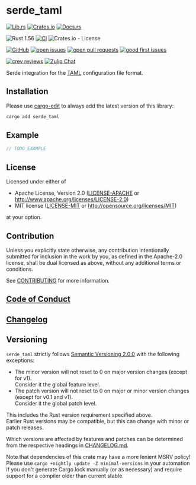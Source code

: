 # serde_taml

[![Lib.rs](https://img.shields.io/badge/Lib.rs-*-84f)](https://lib.rs/crates/serde_taml)
[![Crates.io](https://img.shields.io/crates/v/serde_taml)](https://crates.io/crates/serde_taml)
[![Docs.rs](https://docs.rs/serde_taml/badge.svg)](https://docs.rs/serde_taml)

![Rust 1.56](https://img.shields.io/static/v1?logo=Rust&label=&message=1.56&color=grey)
[![CI](https://github.com/Tamschi/serde_taml/workflows/CI/badge.svg?branch=develop)](https://github.com/Tamschi/serde_taml/actions?query=workflow%3ACI+branch%3Adevelop)
![Crates.io - License](https://img.shields.io/crates/l/serde_taml/0.0.3)

[![GitHub](https://img.shields.io/static/v1?logo=GitHub&label=&message=%20&color=grey)](https://github.com/Tamschi/serde_taml)
[![open issues](https://img.shields.io/github/issues-raw/Tamschi/serde_taml)](https://github.com/Tamschi/serde_taml/issues)
[![open pull requests](https://img.shields.io/github/issues-pr-raw/Tamschi/serde_taml)](https://github.com/Tamschi/serde_taml/pulls)
[![good first issues](https://img.shields.io/github/issues-raw/Tamschi/serde_taml/good%20first%20issue?label=good+first+issues)](https://github.com/Tamschi/serde_taml/contribute)

[![crev reviews](https://web.crev.dev/rust-reviews/badge/crev_count/serde_taml.svg)](https://web.crev.dev/rust-reviews/crate/serde_taml/)
[![Zulip Chat](https://img.shields.io/endpoint?label=chat&url=https%3A%2F%2Fiteration-square-automation.schichler.dev%2F.netlify%2Ffunctions%2Fstream_subscribers_shield%3Fstream%3Dproject%252Fserde_taml)](https://iteration-square.schichler.dev/#narrow/stream/project.2Fserde_taml)

Serde integration for the [TAML](https://github.com/Tamschi/taml#readme)
configuration file format.

## Installation

Please use [cargo-edit](https://crates.io/crates/cargo-edit) to always add the latest version of this library:

```cmd
cargo add serde_taml
```

## Example

<!--
  something like...:
  precise_decimals: 6.2831853071795864769 (parse as Scientific)
  `arbitrary names`: DirectEnumVariant("Support")
  human_friendly_buffers: <ASCII:Great error reporting❕>
  helpfully: "
  selective\r
  carriage\r
  return\r
  leniency\r
  "\r // ← Only this one is legal.
-->

```rust
// TODO_EXAMPLE
```

## License

Licensed under either of

- Apache License, Version 2.0
   ([LICENSE-APACHE](LICENSE-APACHE) or <http://www.apache.org/licenses/LICENSE-2.0>)
- MIT license
   ([LICENSE-MIT](LICENSE-MIT) or <http://opensource.org/licenses/MIT>)

at your option.

## Contribution

Unless you explicitly state otherwise, any contribution intentionally submitted
for inclusion in the work by you, as defined in the Apache-2.0 license, shall be
dual licensed as above, without any additional terms or conditions.

See [CONTRIBUTING](CONTRIBUTING.md) for more information.

## [Code of Conduct](CODE_OF_CONDUCT.md)

## [Changelog](CHANGELOG.md)

## Versioning

`serde_taml` strictly follows [Semantic Versioning 2.0.0](https://semver.org/spec/v2.0.0.html) with the following exceptions:

- The minor version will not reset to 0 on major version changes (except for v1).  
Consider it the global feature level.
- The patch version will not reset to 0 on major or minor version changes (except for v0.1 and v1).  
Consider it the global patch level.

This includes the Rust version requirement specified above.  
Earlier Rust versions may be compatible, but this can change with minor or patch releases.

Which versions are affected by features and patches can be determined from the respective headings in [CHANGELOG.md](CHANGELOG.md).

Note that dependencies of this crate may have a more lenient MSRV policy!
Please use `cargo +nightly update -Z minimal-versions` in your automation if you don't generate Cargo.lock manually (or as necessary) and require support for a compiler older than current stable.
